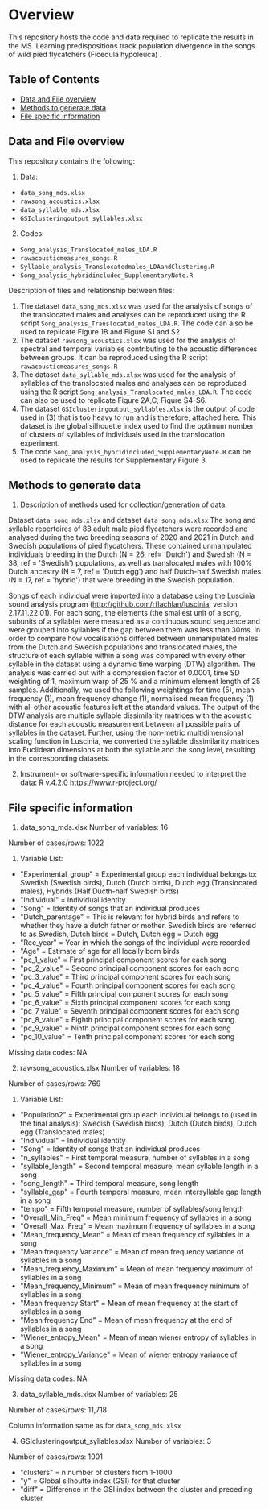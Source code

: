 # Overview
This repository hosts the code and data required to replicate the results in the MS 'Learning predispositions track population divergence in the songs of wild pied flycatchers (Ficedula hypoleuca)
.

## Table of Contents
- [Data and File overview](#data-and-file-overview)
- [Methods to generate data](#methods-to-generate-data)
- [File specific information](#file-specific-information)

## Data and File overview

This repository contains the following:
1. Data: 
- `data_song_mds.xlsx`
- `rawsong_acoustics.xlsx`
- `data_syllable_mds.xlsx`
- `GSIclusteringoutput_syllables.xlsx`
2. Codes:
- `Song_analysis_Translocated_males_LDA.R`
- `rawacousticmeasures_songs.R`
- `Syllable_analysis_Translocatedmales_LDAandClustering.R`
- `Song_analysis_hybridincluded_SupplementaryNote.R`

Description of files and relationship between files:
1. The dataset `data_song_mds.xlsx` was used for the analysis of songs of the translocated males and analyses can be reproduced using the R script `Song_analysis_Translocated_males_LDA.R`. The code can also be used to replicate Figure 1B and Figure S1 and S2.
2. The dataset `rawsong_acoustics.xlsx` was used for the analysis of spectral and temporal variables contributing to the acoustic differences between groups. It can be reproduced using the R script `rawacousticmeasures_songs.R`
3. The dataset `data_syllable_mds.xlsx` was used for the analysis of syllables of the translocated males and analyses can be reproduced using the R script `Song_analysis_Translocated_males_LDA.R`. The code can also be used to replicate Figure 2A,C; Figure S4-S6. 
4. The dataset `GSIclusteringoutput_syllables.xlsx` is the output of code used in (3) that is too heavy to run and is therefore, attached here. This dataset is the global silhouette index used to find the optimum number of clusters of syllables of individuals used in the translocation experiment. 
5. The code `Song_analysis_hybridincluded_SupplementaryNote.R` can be used to replicate the results for Supplementary Figure 3.  

## Methods to generate data

1. Description of methods used for collection/generation of data: 

Dataset `data_song_mds.xlsx` and dataset `data_song_mds.xlsx`
The song and syllable repertoires of 88 adult male pied flycatchers were recorded and analysed during the two breeding seasons of 2020 and 2021 in Dutch and Swedish populations of pied flycatchers. These contained unmanipulated individuals breeding in the Dutch (N = 26, ref= 'Dutch') and Swedish (N = 38, ref = 'Swedish') populations, as well as translocated males with 100% Dutch ancestry (N = 7, ref = 'Dutch egg') and half Dutch-half Swedish males (N = 17, ref = 'hybrid') that were breeding in the Swedish population. 

Songs of each individual were imported into a database using the Luscinia sound analysis program (http://github.com/rflachlan/luscinia, version 2.17.11.22.01). For each song, the elements (the smallest unit of a song, subunits of a syllable) were measured as a continuous sound sequence and were grouped into syllables if the gap between them was less than 30ms. In order to compare how vocalisations differed between unmanipulated males from the Dutch and Swedish populations and translocated males, the structure of each syllable within a song was compared with every other syllable in the dataset using a dynamic time warping (DTW) algorithm. The analysis was carried out with a compression factor of 0.0001, time SD weighting of 1, maximum warp of 25 % and a minimum element length of 25 samples. Additionally, we used the following weightings for time (5), mean frequency (1), mean frequency change (1), normalised mean frequency (1) with all other acoustic features left at the standard values. The output of the DTW analysis are multiple syllable dissimilarity matrices with the acoustic distance for each acoustic measurement between all possible pairs of syllables in the dataset. Further, using the non-metric multidimensional scaling function in Luscinia, we converted the syllable dissimilarity matrices into Euclidean dimensions at both the syllable and the song level, resulting in the corresponding datasets. 

2. Instrument- or software-specific information needed to interpret the data: 
R v.4.2.0 https://www.r-project.org/

## File specific information
1) data_song_mds.xlsx
Number of variables: 16

Number of cases/rows: 1022

1. Variable List:
- "Experimental_group" = Experimental group each individual belongs to: Swedish (Swedish birds), Dutch (Dutch birds), Dutch egg (Translocated males), Hybrids (Half Ducth-half Swedish birds)
- "Individual" = Individual identity
- "Song" = Identity of songs that an individual produces
- "Dutch_parentage" = This is relevant for hybrid birds and refers to whether they have a dutch father or mother. Swedish birds are referred to as Swedish, Dutch birds = Dutch, Dutch egg = Dutch egg
- "Rec_year" = Year in which the songs of the individual were recorded
- "Age" = Estimate of age for all locally born birds
- "pc_1_value" = First principal component scores for each song
- "pc_2_value" = Second principal component scores for each song
- "pc_3_value" = Third principal component scores for each song
- "pc_4_value" = Fourth principal component scores for each song
- "pc_5_value" = Fifth principal component scores for each song
- "pc_6_value" = Sixth principal component scores for each song
- "pc_7_value" = Seventh principal component scores for each song
- "pc_8_value" = Eighth principal component scores for each song
- "pc_9_value" = Ninth principal component scores for each song
- "pc_10_value" = Tenth principal component scores for each song

Missing data codes: NA

2) rawsong_acoustics.xlsx
Number of variables: 18

Number of cases/rows: 769

1. Variable List:

- "Population2" = Experimental group each individual belongs to (used in the final analysis): Swedish (Swedish birds), Dutch (Dutch birds), Dutch egg (Translocated males)
- "Individual" = Individual identity
- "Song" = Identity of songs that an individual produces
- "n_syllables" = First temporal measure, number of syllables in a song
- "syllable_length" = Second temporal measure, mean syllable length in a song
- "song_length" = Third temporal measure, song length
- "syllable_gap" = Fourth temporal measure, mean intersyllable gap length in a song
- "tempo" = Fifth temporal measure, number of syllables/song length
- "Overall_Min_Freq" = Mean minimum frequency of syllables in a song
- "Overall_Max_Freq" = Mean maximum frequency of syllables in a song
- "Mean_frequency_Mean" = Mean of mean frequency of syllables in a song
- "Mean frequency Variance" = Mean of mean frequency variance of syllables in a song
- "Mean_frequency_Maximum" = Mean of mean frequency maximum of syllables in a song
- "Mean_frequency_Minimum" = Mean of mean frequency minimum of syllables in a song
- "Mean frequency Start" = Mean of mean frequency at the start of syllables in a song
- "Mean frequency End" = Mean of mean frequency at the end of syllables in a song
- "Wiener_entropy_Mean" = Mean of mean wiener entropy of syllables in a song
- "Wiener_entropy_Variance" = Mean of wiener entropy variance of syllables in a song

Missing data codes: NA


3) data_syllable_mds.xlsx
Number of variables: 25

Number of cases/rows: 11,718

Column information same as for `data_song_mds.xlsx`

4) GSIclusteringoutput_syllables.xlsx
Number of variables: 3

Number of cases/rows: 1001

- "clusters" = n number of clusters from 1-1000
- "y" = Global silhoutte index (GSI) for that cluster
- "diff" = Difference in the GSI index between the cluster and preceding cluster

